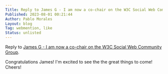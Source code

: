 ```yaml
---
Title: Reply to James G - I am now a co-chair on the W3C Social Web Community Group
Published: 2023-08-01 00:21:44
Author: Pablo Morales
Layout: blog
Tag: webmention, like
Status: unlisted
---
```

<p>Reply to  <a href="https://jamesg.blog/2023/07/31/w3c-swicg-co-chair/" class="u-in-reply-to bg-yellow">James G - I am now a co-chair on the W3C Social Web Community Group</a>.</p>

Congratulations James! I'm excited to see the the great things to come! Cheers!

